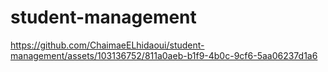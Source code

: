 



# student-management



https://github.com/ChaimaeELhidaoui/student-management/assets/103136752/811a0aeb-b1f9-4b0c-9cf6-5aa06237d1a6

